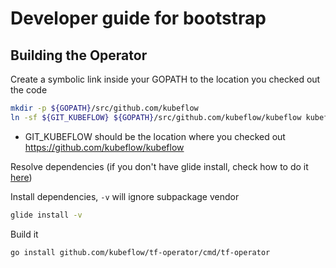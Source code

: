 # Developer guide for bootstrap

## Building the Operator

Create a symbolic link inside your GOPATH to the location you checked out the code

```sh
mkdir -p ${GOPATH}/src/github.com/kubeflow
ln -sf ${GIT_KUBEFLOW} ${GOPATH}/src/github.com/kubeflow/kubeflow kubeflow
```

* GIT_KUBEFLOW should be the location where you checked out https://github.com/kubeflow/kubeflow

Resolve dependencies (if you don't have glide install, check how to do it [here](https://github.com/Masterminds/glide/blob/master/README.md#install))

Install dependencies, `-v` will ignore subpackage vendor

```sh
glide install -v
```

Build it

```sh
go install github.com/kubeflow/tf-operator/cmd/tf-operator
```